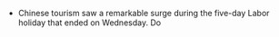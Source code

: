 - Chinese tourism saw a remarkable surge during the five-day Labor holiday that ended on Wednesday.
  Do